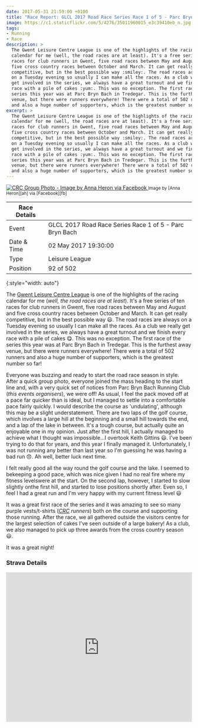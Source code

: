 ```yaml
---
date: 2017-05-31 21:59:00 +0100
title: "Race Report: GLCL 2017 Road Race Series Race 1 of 5 - Parc Bryn Bach"
image: https://c1.staticflickr.com/5/4276/35011960015_e3c39410eb_n.jpg
tags:
- Running
- Race
description: >
  The Gwent Leisure Centre League is one of the highlights of the racing
  calendar for me (well, the road races are at least). It's a free series of ten
  races for club runners in Gwent, five road races between May and August and
  five cross country races between October and March. It can get really
  competitive, but in the best possible way :smiley:. The road races are always
  on a Tuesday evening so usually I can make all the races. As a club we really
  get involved in the series, we always have a great turnout and we finish every
  race with a pile of cakes :yum:. This was no exception. The first race of the
  series this year was at Parc Bryn Bach in Tredegar. This is the furthest away
  venue, but there were runners everywhere! There were a total of 502 runners
  and also a huge number of supporters, which is the greatest number so far!
excerpt: >
  The Gwent Leisure Centre League is one of the highlights of the racing
  calendar for me (well, the road races are at least). It's a free series of ten
  races for club runners in Gwent, five road races between May and August and
  five cross country races between October and March. It can get really
  competitive, but in the best possible way :smiley:. The road races are always
  on a Tuesday evening so usually I can make all the races. As a club we really
  get involved in the series, we always have a great turnout and we finish every
  race with a pile of cakes :yum:. This was no exception. The first race of the
  series this year was at Parc Bryn Bach in Tredegar. This is the furthest away
  venue, but there were runners everywhere! There were a total of 502 runners
  and also a huge number of supporters, which is the greatest number so far!
---
```


<div class='flickr image alignright'>
<span>
  <a title='CRC Group Photo - Image by Anna Heron via Facebook' href='https://c1.staticflickr.com/5/4276/35011960015_d334c81e17_o.jpg' class='image'>
    <img src='https://c1.staticflickr.com/5/4276/35011960015_e3c39410eb_n.jpg' alt='CRC Group Photo - Image by Anna Heron via Facebook' />
  </a>
  <a title='View on Flickr' href='https://www.flickr.com/photos/richard-perry/35011960015/' class='flickrlink'> </a>
</span>
<small class='aligncentre' markdown='1'>Image by [Anna Heron][ah] via [Facebook][fb]</small>
</div>

| Race Details |                                                         |
|--------------|---------------------------------------------------------|
| Event        | GLCL 2017 Road Race Series Race 1 of 5 - Parc Bryn Bach |
| Date & Time  | 02 May 2017 19:30:00                                    |
| Type         | Leisure League                                          |
| Position     | 92 of 502                                               |
{:style="width: auto"}

The [Gwent Leisure Centre League][glcl] is one of the highlights of the racing
calendar for me (_well, the road races are at least_). It's a free series of ten
races for club runners in Gwent, five road races between May and August and five
cross country races between October and March. It can get really competitive,
but in the best possible way :smiley:. The road races are always on a Tuesday
evening so usually I can make all the races. As a club we really get involved in
the series, we always have a great turnout and we finish every race with a pile
of cakes :yum:. This was no exception. The first race of the series this year
was at Parc Bryn Bach in Tredegar. This is the furthest away venue, but there
were runners everywhere! There were a total of 502 runners and also a huge
number of supporters, which is the greatest number so far!

Everyone was buzzing and ready to start the road race season in style. After a
quick group photo, everyone joined the mass heading to the start line and, with 
a very quick set of notices from Parc Bryn Bach Running Club (_this events 
organisers_), we were off! As usual, I feel the pack moved off at a pace far
quicker than is ideal, but I managed to settle into a comfortable pace fairly
quickly. I would describe the course as 'undulating', although this may be a 
slight understatement. There are two laps of the golf course, which involves a
large hill at the beginning and a small hill towards the end, and a lap of the
lake in between. It's a tough course, but actually quite an enjoyable one in my
opinion. Just after the first hill, I actually managed to achieve what I thought
was impossible...I overtook Keith Gittins :smiley:. I've been trying to do that
for years, and this year I finally managed it. Unfortunately, I was not running
any better than last year so I'm guessing he was having a bad run :disappointed:.
Ah well, better luck next time.

I felt really good all the way round the golf course and the lake. I seemed to 
bekeeping a good pace, which was nice given I had no real fire where my fitness 
levelswere at the start. On the second lap, however, I started to slow slightly 
onthe first hill, and started to lose positions shortly after. Even so, I feel I 
had a great run and I'm very happy with my current fitness level :smiley:

It was a great first race of the series and it was amazing to see so many purple vests/t-shirts (_[CRC][] runners_) both on the course and supporting those running. After the race, we all gathered outside the visitors centre for the largest selection of cakes I've seen outside of a large bakery! As a club, we also managed to pick up three awards from the cross country season :smiley:. 

It was a great night!

### Strava Details

<iframe height='405' width='100%' frameborder='0' allowtransparency='true' scrolling='no' 
  src='https://www.strava.com/activities/968013808/embed/2a6324cfe22d015bb74276f5282b2925a0c31706'> </iframe>


[glcl]: http://www.glclrunning.com/
[results]: https://sites.google.com/site/glclrunning/home/results/2016-17-series-results
[fb]: https://www.facebook.com/groups/311694278873397/?fref=nf "Caerleon Running Club"
[ah]: https://www.facebook.com/anna.herron.71?fref=nf
[CRC]: http://www.caerleonrunningclub.co.uk/
